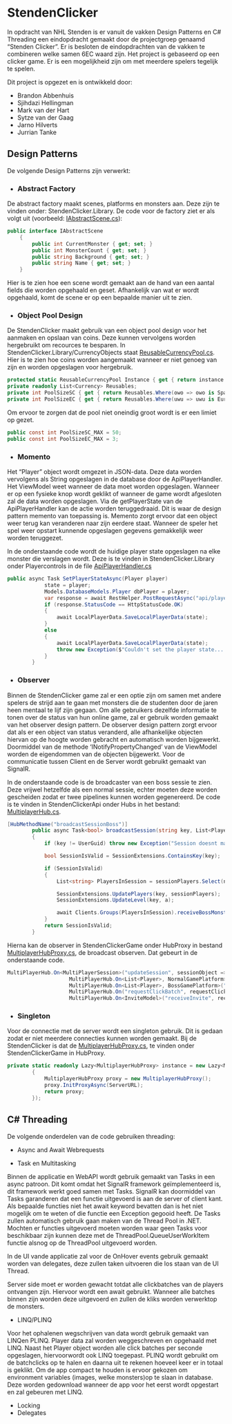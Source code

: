 <h1>StendenClicker</h1>

In opdracht van NHL Stenden is er vanuit de vakken Design Patterns en C# Threading een eindopdracht gemaakt door de projectgroep genaamd 
“Stenden Clicker”. Er is besloten de eindopdrachten van de vakken te combineren welke samen 6EC waard zijn. Het project is gebaseerd op een clicker game. 
Er is een mogelijkheid zijn om met meerdere spelers tegelijk te spelen.

Dit project is opgezet en is ontwikkeld door:

* Brandon Abbenhuis
* Sjihdazi Hellingman
* Mark van der Hart
* Sytze van der Gaag
* Jarno Hilverts
* Jurrian Tanke

<h2>Design Patterns</h2>

De volgende Design Patterns zijn verwerkt:

* <h3>Abstract Factory</h3>

De abstract factory maakt scenes, platforms en monsters aan. Deze zijn te vinden onder: StendenClicker.Library. De code voor de factory ziet er als volgt uit (voorbeeld: [IAbstractScene.cs](https://github.com/brann0n/StendenClicker/blob/master/StendenClicker.Library/AbstractScene/IAbstractScene.cs)):
```C#
public interface IAbstractScene
	{
		public int CurrentMonster { get; set; }
		public int MonsterCount { get; set; }
		public string Background { get; set; }
		public string Name { get; set; }
	}
```
Hier is te zien hoe een scene wordt gemaakt aan de hand van een aantal fields die worden opgehaald en geset. 
Afhankelijk van wat er wordt opgehaald, komt de scene er op een bepaalde manier uit te zien.

* <h3>Object Pool Design</h3>

De StendenClicker maakt gebruik van een object pool design voor het aanmaken en opslaan van coins. Deze kunnen vervolgens worden hergebruikt om recources te besparen.
In StendenClicker.Library/CurrencyObjects staat [ReusableCurrencyPool.cs](https://github.com/brann0n/StendenClicker/blob/master/StendenClicker.Library/CurrencyObjects/ReusableCurrencyPool.cs). Hier is te zien hoe coins worden 
aangemaakt wanneer er niet genoeg van zijn en worden opgeslagen voor hergebruik.

```C#
protected static ReusableCurrencyPool Instance { get { return instance.Value; } }
private readonly List<Currency> Reusables;
private int PoolSizeSC { get { return Reusables.Where(owo => owo is SparkCoin).Count(); } }
private int PoolSizeEC { get { return Reusables.Where(uwu => uwu is EuropeanCredit).Count(); } }
```

Om ervoor te zorgen dat de pool niet oneindig groot wordt is er een limiet op gezet.
```C#
public const int PoolSizeSC_MAX = 50;
public const int PoolSizeEC_MAX = 3;
```

* <h3>Momento</h3>

Het “Player” object wordt omgezet in JSON-data. Deze data worden vervolgens als String opgeslagen in de database door de ApiPlayerHandler. Het ViewModel weet wanneer de data  moet worden opgeslagen. Wanneer er op een fysieke knop wordt geklikt of wanneer de game wordt afgesloten zal de data worden opgeslagen. Via de getPlayerState van de ApiPlayerHandler kan de actie worden teruggedraaid. Dit is waar de design pattern memento van toepassing is. Memento zorgt ervoor dat een object weer terug kan veranderen naar  zijn eerdere staat. Wanneer de speler het spel weer opstart kunnende opgeslagen gegevens gemakkelijk weer worden teruggezet. 

In de onderstaande code wordt de huidige player state opgeslagen na elke monster die verslagen wordt. Deze is te vinden in StendenClicker.Library onder Playercontrols in de file
[ApiPlayerHandler.cs](https://github.com/brann0n/StendenClicker/blob/master/StendenClicker.Library/PlayerControls/ApiPlayerHandler.cs)
```C#
public async Task SetPlayerStateAsync(Player player)
			state = player;
			Models.DatabaseModels.Player dbPlayer = player;
			var response = await RestHelper.PostRequestAsync("api/player/set", dbPlayer);
			if (response.StatusCode == HttpStatusCode.OK)
			{
				await LocalPlayerData.SaveLocalPlayerData(state);
			}
			else
			{
				await LocalPlayerData.SaveLocalPlayerData(state);
				throw new Exception($"Couldn't set the player state... Api error: [{response.StatusCode}] {response.ErrorMessage}");
			}
		}
```

* <h3>Observer</h3>

Binnen de StendenClicker game zal er een optie zijn om samen met andere spelers de strijd aan te gaan met monsters die de studenten door de jaren heen mentaal te lijf zijn gegaan. Om alle gebruikers dezelfde informatie te tonen over de status van hun online game, zal er gebruik worden gemaakt van het observer design pattern. De observer design pattern zorgt ervoor dat als er een object van status veranderd, alle afhankelijke objecten hiervan op de hoogte worden gebracht en automatisch worden bijgewerkt. Doormiddel  van de methode ‘INotifyPropertyChanged’ van de ViewModel worden de eigendommen van de objecten bijgewerkt. Voor de communicatie tussen Client en de Server wordt gebruikt gemaakt van SignalR.

In de onderstaande code is de broadcaster van een boss sessie te zien. Deze vrijwel hetzelfde als een normal sessie, echter moeten deze worden gescheiden zodat er twee pipelines
kunnen worden gegenereerd. De code is te vinden in StendenClickerApi onder Hubs in het bestand: [MultiplayerHub.cs](https://github.com/brann0n/StendenClicker/blob/master/StendenClickerApi/Hubs/MultiplayerHub.cs).

```C#
[HubMethodName("broadcastSessionBoss")]
		public async Task<bool> broadcastSession(string key, List<PlayerObject> sessionPlayers, BossGamePlatform a)
		{
			if (key != UserGuid) throw new Exception("Session doesnt match the current userguid");

			bool SessionIsValid = SessionExtensions.ContainsKey(key);

			if (SessionIsValid)
			{
				List<string> PlayersInSession = sessionPlayers.Select(n => n.UserId.ToString()).ToList();

				SessionExtensions.UpdatePlayers(key, sessionPlayers);
				SessionExtensions.UpdateLevel(key, a);

				await Clients.Groups(PlayersInSession).receiveBossMonsterBroadcast(sessionPlayers, a);
			}
			return SessionIsValid;
		}
```
Hierna kan de observer in StendenClickerGame onder HubProxy in bestand [MultiplayerHubProxy.cs](https://github.com/brann0n/StendenClicker/blob/master/StendenClickerGame/HubProxy/MultiplayerHubProxy.cs), de broadcast observen. Dat gebeurt in de onderstaande code.

```C#
MultiPlayerHub.On<MultiPlayerSession>("updateSession", sessionObject => updateSession(sessionObject));
					MultiPlayerHub.On<List<Player>, NormalGamePlatform>("receiveNormalMonsterBroadcast", receiveNormalMonsterBroadcast);
					MultiPlayerHub.On<List<Player>, BossGamePlatform>("receiveBossMonsterBroadcast", receiveBossMonsterBroadcast);
					MultiPlayerHub.On("requestClickBatch", requestClickBatches);
					MultiPlayerHub.On<InviteModel>("receiveInvite", receiveInvite);
```

* <h3>Singleton</h3>

Voor de connectie met de server wordt een singleton gebruik. Dit is gedaan zodat er niet meerdere connecties kunnen worden gemaakt. Bij de StendenClicker is dat de [MultiplayerHubProxy.cs](https://github.com/brann0n/StendenClicker/blob/master/StendenClickerGame/HubProxy/MultiplayerHubProxy.cs), te vinden onder StendenClickerGame in HubProxy.

```C#
private static readonly Lazy<MultiplayerHubProxy> instance = new Lazy<MultiplayerHubProxy>(() =>
		{
			MultiplayerHubProxy proxy = new MultiplayerHubProxy();
			proxy.InitProxyAsync(ServerURL);
			return proxy;
		});
```

<h2>C# Threading</h2>

De volgende onderdelen van de code gebruiken threading:

* Async and Await
Webrequests

* Task en Multitasking

Binnen de applicatie en WebAPI wordt gebruik gemaakt van Tasks in een async patroon. Dit komt omdat het SignalR framework geïmplementeerd is, dit 
framework werkt goed samen met Tasks. SignalR kan doormiddel van Tasks garanderen dat een functie uitgevoerd is aan de server of client kant. 
Als bepaalde functies niet het await keyword bevatten dan is het niet mogelijk om te weten of die functie een Exception gegooid heeft. 
De Tasks zullen automatisch gebruik gaan maken van de Thread Pool in .NET. Mochten er functies uitgevoerd moeten worden waar geen Tasks voor beschikbaar 
zijn kunnen deze met de ThreadPool.QueueUserWorkItem functie alsnog op de ThreadPool uitgevoerd worden. 

In de UI vande applicatie zal voor de OnHover events gebruik gemaakt worden van delegates, deze zullen taken uitvoeren die los staan van de UI Thread. 

Server side moet er worden gewacht totdat alle clickbatches van de players ontvangen zijn. Hiervoor wordt een await gebruikt. 
Wanneer alle batches binnen zijn worden deze uitgevoerd en zullen de kliks worden verwerktop de monsters. 

* LINQ/PLINQ

Voor het ophalenen wegschrijven van data wordt gebruik gemaakt van LINQen PLINQ. Player data zal worden weggeschreven en opgehaald met LINQ. 
Naast het Player object worden alle click batches per seconde opgeslagen, hiervoorwordt ook LINQ toegepast. PLINQ wordt gebruikt om de 
batchclicks op te halen en daarna uit te rekenen hoeveel keer er in totaal is geklikt. Om de app compact te houden is ervoor gekozen om environment variables
(images, welke monsters)op te slaan in database. Deze worden gedownload wanneer de app voor het eerst wordt opgestart en zal gebeuren met LINQ.

* Locking
* Delegates
